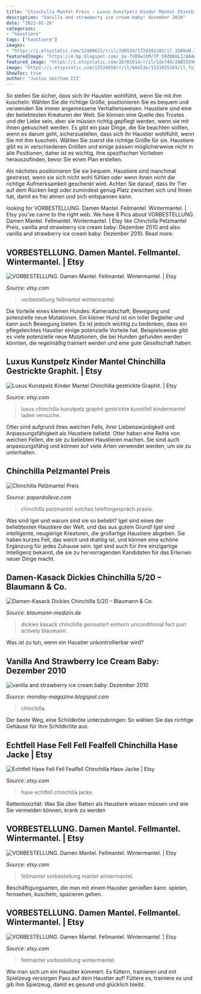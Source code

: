 ```yaml
---
title: "Chinchilla Mantel Preis - Luxus Kunstpelz Kinder Mantel Chinchilla Gestrickte Graphit."
description: "Vanilla and strawberry ice cream baby: dezember 2010"
date: "2022-01-26"
categories:
- "haustiere"
tags: ["haustiere"]
images:
- "https://i.etsystatic.com/12489621/r/il/2d853d/1720391102/il_1588xN.1720391102_4rpc.jpg"
featuredImage: "https://4.bp.blogspot.com/_Ux-fU89wihM/TP_h0ZbKULI/AAAAAAAAAFQ/3ILLOrIca7A/s640/xoxo.jpg"
featured_image: "https://i.etsystatic.com/26781014/r/il/1de740/2885559054/il_1588xN.2885559054_1aw1.jpg"
image: "https://i.etsystatic.com/12524650/r/il/60453e/1531025165/il_fullxfull.1531025165_3m47.jpg"
ShowToc: true
author: "Justus Smitham III"
---
```



So stellen Sie sicher, dass sich Ihr Haustier wohlfühlt, wenn Sie mit ihm kuscheln: Wählen Sie die richtige Größe, positionieren Sie es bequem und verwenden Sie immer angemessene Verhaltensweisen.
Haustiere sind eine der beliebtesten Kreaturen der Welt. Sie können eine Quelle des Trostes und der Liebe sein, aber sie müssen richtig gepflegt werden, wenn sie mit ihnen gekuschelt werden.
Es gibt ein paar Dinge, die Sie beachten sollten, wenn es darum geht, sicherzustellen, dass sich Ihr Haustier wohlfühlt, wenn Sie mit ihm kuscheln. Wählen Sie zuerst die richtige Größe für sie. Haustiere gibt es in verschiedenen Größen und einige passen möglicherweise nicht in alle Positionen, daher ist es wichtig, ihre spezifischen Vorlieben herauszufinden, bevor Sie einen Plan erstellen.

Als nächstes positionieren Sie sie bequem. Haustiere sind manchmal gestresst, wenn sie sich nicht wohl fühlen oder wenn ihnen nicht die richtige Aufmerksamkeit geschenkt wird. Achten Sie darauf, dass Ihr Tier auf dem Rücken liegt oder zumindest genug Platz zwischen sich und Ihnen hat, damit es frei atmen und sich entspannen kann.

	

		
looking for VORBESTELLUNG. Damen Mantel. Fellmantel. Wintermantel. | Etsy you've came to the right web. We have 8 Pics about VORBESTELLUNG. Damen Mantel. Fellmantel. Wintermantel. | Etsy like Chinchilla Pelzmantel Preis, vanilla and strawberry ice cream baby: Dezember 2010 and also vanilla and strawberry ice cream baby: Dezember 2010. Read more:
		
    
## VORBESTELLUNG. Damen Mantel. Fellmantel. Wintermantel. | Etsy

<img loading=lazy src="https://i.etsystatic.com/12524650/r/il/60453e/1531025165/il_fullxfull.1531025165_3m47.jpg" onerror="this.onerror=null;this.src='https://tse3.mm.bing.net/th?id=OIP.H2bcnPyDp5RWqWp_8GuGVAHaLH&amp;pid=15.1';" alt="VORBESTELLUNG. Damen Mantel. Fellmantel. Wintermantel. | Etsy">

_Source: etsy.com_

>vorbestellung fellmantel wintermantel. 

	

Die Vorteile eines kleinen Hundes: Kameradschaft, Bewegung und potenzielle neue Mutationen.
Ein kleiner Hund ist ein toller Begleiter und kann auch Bewegung bieten. Es ist jedoch wichtig zu bedenken, dass ein pflegeleichtes Haustier einige potenzielle Vorteile hat. Beispielsweise gibt es viele potenzielle neue Mutationen, die bei Hunden gefunden werden könnten, die regelmäßig trainiert werden und eine gute Gesellschaft haben.

    
## Luxus Kunstpelz Kinder Mantel Chinchilla Gestrickte Graphit. | Etsy

<img loading=lazy src="https://i.etsystatic.com/12489621/r/il/2d853d/1720391102/il_1588xN.1720391102_4rpc.jpg" onerror="this.onerror=null;this.src='https://tse4.mm.bing.net/th?id=OIP.4h9PLeXDJYvFUCW9nhdWUQHaJx&amp;pid=15.1';" alt="Luxus Kunstpelz Kinder Mantel Chinchilla gestrickte Graphit. | Etsy">

_Source: etsy.com_

>luxus chinchilla kunstpelz graphit gestrickte kunstfell kindermantel laden versuche. 

	

Otter sind aufgrund ihres weichen Fells, ihrer Liebenswürdigkeit und Anpassungsfähigkeit als Haustiere beliebt.
Otter haben eine Reihe von weichen Fellen, die sie zu beliebten Haustieren machen. Sie sind auch anpassungsfähig und können auf viele Arten verwendet werden, um sie zu unterhalten.

    
## Chinchilla Pelzmantel Preis

<img loading=lazy src="https://i.pinimg.com/474x/ed/68/ff/ed68ff9081d1d4c572804e56da58f362.jpg" onerror="this.onerror=null;this.src='https://tse3.mm.bing.net/th?id=OIP.T1LKnCJqmlR0papoPHAh7QAAAA&amp;pid=15.1';" alt="Chinchilla Pelzmantel Preis">

_Source: paperdolleve.com_

>chinchilla pelzmantel solches telefongespräch praxis. 

	

Was sind Igel und warum sind sie so beliebt?
Igel sind eines der beliebtesten Haustiere der Welt, und das aus gutem Grund! Igel sind intelligente, neugierige Kreaturen, die großartige Haustiere abgeben. Sie haben kurzes Fell, das weich und drahtig ist, und können eine schöne Ergänzung für jedes Zuhause sein. Igel sind auch für ihre einzigartige Intelligenz bekannt, die sie zu hervorragenden Kandidaten für das Erlernen neuer Dinge macht.

    
## Damen-Kasack Dickies Chinchilla 5/20 – Blaumann &amp; Co.

<img loading=lazy src="https://cdn.shopify.com/s/files/1/0366/7512/5385/products/Groessentabelle_Dickies_Kasack_ccdf9d68-3066-4f43-97c3-088c2e1810bc_800x.png?v=1596616392" onerror="this.onerror=null;this.src='https://tse4.mm.bing.net/th?id=OIP.h6LznspgqIFGiffKQ1tYhgHaJn&amp;pid=15.1';" alt="Damen-Kasack Dickies Chinchilla 5/20 – Blaumann &amp; Co.">

_Source: blaumann-medizin.de_

>dickies kasack chinchilla gemustert einhorn unconditional fect purr actively blaumann. 

	

Was ist zu tun, wenn ein Haustier unkontrollierbar wird?

    
## Vanilla And Strawberry Ice Cream Baby: Dezember 2010

<img loading=lazy src="https://4.bp.blogspot.com/_Ux-fU89wihM/TP_h0ZbKULI/AAAAAAAAAFQ/3ILLOrIca7A/s640/xoxo.jpg" onerror="this.onerror=null;this.src='https://tse1.mm.bing.net/th?id=OIP.JGCzaOl0gGA-TKeIWOYzjQDZEf&amp;pid=15.1';" alt="vanilla and strawberry ice cream baby: Dezember 2010">

_Source: monday-magazine.blogspot.com_

>chinchilla. 

	

Der beste Weg, eine Schildkröte unterzubringen: So wählen Sie das richtige Gehäuse für Ihre Schildkröte aus.

    
## Echtfell Hase Fell Fell Fealfell Chinchilla Hase Jacke | Etsy

<img loading=lazy src="https://i.etsystatic.com/26781014/r/il/1de740/2885559054/il_1588xN.2885559054_1aw1.jpg" onerror="this.onerror=null;this.src='https://tse1.mm.bing.net/th?id=OIP.B5xxXqKccQ2lYYjzEROnuwHaLH&amp;pid=15.1';" alt="Echtfell Hase Fell Fell Fealfell Chinchilla Hase Jacke | Etsy">

_Source: etsy.com_

>hase echtfell chinchilla jacke. 

	

Rattentoxizität: Was Sie über Ratten als Haustiere wissen müssen und wie Sie vermeiden können, krank zu werden

    
## VORBESTELLUNG. Damen Mantel. Fellmantel. Wintermantel. | Etsy

<img loading=lazy src="https://i.etsystatic.com/12524650/r/il/072993/2050364749/il_1140xN.2050364749_dj11.jpg" onerror="this.onerror=null;this.src='https://tse2.mm.bing.net/th?id=OIP.mKJL08QYBjyRjRDnsGLWqQHaKe&amp;pid=15.1';" alt="VORBESTELLUNG. Damen Mantel. Fellmantel. Wintermantel. | Etsy">

_Source: etsy.com_

>fellmantel vorbestellung mantel wintermantel. 

	

Beschäftigungsarten, die man mit einem Haustier genießen kann: spielen, fernsehen, kuscheln, spazieren gehen.

    
## VORBESTELLUNG. Damen Mantel. Fellmantel. Wintermantel. | Etsy

<img loading=lazy src="https://i.etsystatic.com/12524650/r/il/638901/1483542340/il_fullxfull.1483542340_khq4.jpg" onerror="this.onerror=null;this.src='https://tse1.mm.bing.net/th?id=OIP.xYf-BNVmiHiEnmZGFqfe8gHaLH&amp;pid=15.1';" alt="VORBESTELLUNG. Damen Mantel. Fellmantel. Wintermantel. | Etsy">

_Source: etsy.com_

>fellmantel vorbestellung wintermantel. 

	

Wie man sich um ein Haustier kümmert: Es füttern, trainieren und mit Spielzeug versorgen
Pass auf dein Haustier auf! Füttere es, trainiere es und gib ihm Spielzeug, damit es gesund und glücklich bleibt.

